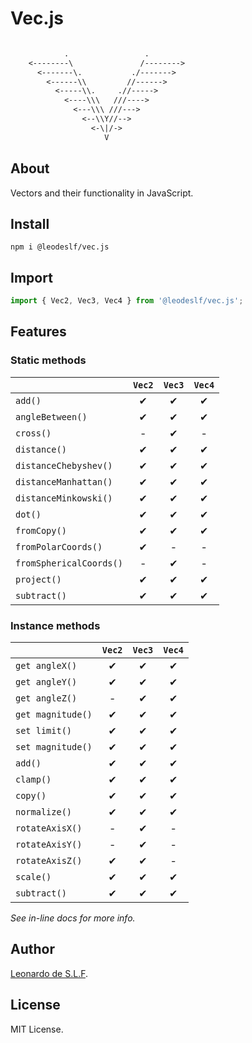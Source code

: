 # Vec.js

```txt

            .                 .
    <--------\               /-------->
      <-------\.           ./------->
        <------\\         //------>
          <-----\\.     .//----->
            <----\\\   ///---->
              <---\\\ ///--->
                <--\\Y//-->
                  <-\|/->
                     V

```

## About

Vectors and their functionality in JavaScript.

## Install

`npm i @leodeslf/vec.js`

## Import

```JavaScript
import { Vec2, Vec3, Vec4 } from '@leodeslf/vec.js';
```

## Features

### Static methods

|| `Vec2` | `Vec3` | `Vec4`
--- | :-: | :-: | :-:
`add()` | ✔ | ✔ | ✔
`angleBetween()` | ✔ | ✔ | ✔
`cross()` | - | ✔ | -
`distance()` | ✔ | ✔ | ✔
`distanceChebyshev()` | ✔ | ✔ | ✔
`distanceManhattan()` | ✔ | ✔ | ✔
`distanceMinkowski()` | ✔ | ✔ | ✔
`dot()` | ✔ | ✔ | ✔
`fromCopy()` | ✔ | ✔ | ✔
`fromPolarCoords()` | ✔ | - | -
`fromSphericalCoords()` | - | ✔ | -
`project()` | ✔ | ✔ | ✔
`subtract()` | ✔ | ✔ | ✔

### Instance methods

|| `Vec2` | `Vec3` | `Vec4`
--- | :-: | :-: | :-:
`get angleX()` | ✔ | ✔ | ✔
`get angleY()` | ✔ | ✔ | ✔
`get angleZ()` | - | ✔ | ✔
`get magnitude()` | ✔ | ✔ | ✔
`set limit()` | ✔ | ✔ | ✔
`set magnitude()` | ✔ | ✔ | ✔
`add()` | ✔ | ✔ | ✔
`clamp()` | ✔ | ✔ | ✔
`copy()` | ✔ | ✔ | ✔
`normalize()` | ✔ | ✔ | ✔
`rotateAxisX()` | - | ✔ | -
`rotateAxisY()` | - | ✔ | -
`rotateAxisZ()` | ✔ | ✔ | -
`scale()` | ✔ | ✔ | ✔
`subtract()` | ✔ | ✔ | ✔

*See in-line docs for more info.*

## Author

[Leonardo de S.L.F](https://github.com/leodeslf "GitHub profile").

## License

MIT License.
